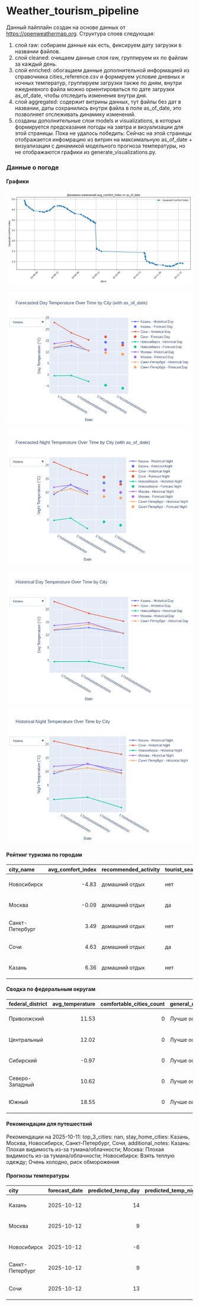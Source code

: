 # Weather_tourism_pipeline
Данный пайплайн создан на основе данных от https://openweathermap.org.
Структура слоев следующая:
  1) слой raw: 
  собираем данные как есть, фиксируем дату загрузки в названии файлов.
  2) слой cleaned:
  очищаем данные слоя raw, группируем их по файлам за каждый день.
  3) слой enriched:
  обогащаем данные дополнительной информацией из справочника cities_reference.csv и формируем условие дневных и ночных температур,
  группируем загрузки также по дням, внутри ежедневного файла можно ориентироваться по дате загрузки as_of_date, чтобы отследить изменения внутри дня.
  4) слой aggregated:
   содержит витрины данных, тут файлы без дат в названии, даты сохранились внутри файла в поле as_of_date, это позволняет отслеживать динамику изменений.
  6) созданы дополнительные слои models и visualizations, в которых формируется предсказания погоды на завтра и визуализации для этой страницы.
  Пока не удалось победить: Сейчас на этой страницы отображается инфомрацию из витрин на максимальную as_of_date + визуализации с динамикой модельного прогноза температуры, 
  но не отображаются графики из generate_visualizations.py.
<!-- WEATHER DATA START -->
### Данные о погоде

#### Графики
![Comfort Index Trend](data/visualizations/comfort_index_trend.png)

![Forecasted Day Temperature](data/visualizations/forecasted_day_temperature.png)

![Forecasted Night Temperature](data/visualizations/forecasted_night_temperature.png)

![Historical Day Temperature](data/visualizations/historical_day_temperature.png)

![Historical Night Temperature](data/visualizations/historical_night_temperature.png)

#### Рейтинг туризма по городам
| city_name       |   avg_comfort_index | recommended_activity   | tourist_season_match   | tourism_season   | tour_recommendation       | as_of_date          |
|:----------------|--------------------:|:-----------------------|:-----------------------|:-----------------|:--------------------------|:--------------------|
| Новосибирск     |               -4.83 | домашний отдых         | нет                    | Июнь-Август      | домашний отдых вне сезона | 2025-10-11 14:30:00 |
| Москва          |               -0.09 | домашний отдых         | да                     | Круглогодично    | домашний отдых в сезон    | 2025-10-11 14:30:00 |
| Санкт-Петербург |                3.49 | домашний отдых         | нет                    | Май-Сентябрь     | домашний отдых вне сезона | 2025-10-11 14:30:00 |
| Сочи            |                4.63 | домашний отдых         | да                     | Май-Октябрь      | домашний отдых в сезон    | 2025-10-11 14:30:00 |
| Казань          |                6.36 | домашний отдых         | нет                    | Май-Сентябрь     | домашний отдых вне сезона | 2025-10-11 14:30:00 |

#### Сводка по федеральным округам
| federal_district   |   avg_temperature |   comfortable_cities_count | general_recommendation   | as_of_date          |
|:-------------------|------------------:|---------------------------:|:-------------------------|:--------------------|
| Приволжский        |             11.53 |                          0 | Лучше остаться дома      | 2025-10-11 14:30:00 |
| Центральный        |             12.02 |                          0 | Лучше остаться дома      | 2025-10-11 14:30:00 |
| Сибирский          |             -0.97 |                          0 | Лучше остаться дома      | 2025-10-11 14:30:00 |
| Северо-Западный    |             10.62 |                          0 | Лучше остаться дома      | 2025-10-11 14:30:00 |
| Южный              |             18.55 |                          0 | Лучше остаться дома      | 2025-10-11 14:30:00 |

#### Рекомендации для путешествий
Рекомендации на 2025-10-11: top_3_cities: nan, stay_home_cities: Казань, Москва, Новосибирск, Санкт-Петербург, Сочи, additional_notes: Казань: Плохая видимость из-за тумана/облачности; Москва: Плохая видимость из-за тумана/облачности; Новосибирск: Взять теплую одежду; Очень холодно, риск обморожения

#### Прогнозы температуры
| city            | forecast_date   |   predicted_temp_day |   predicted_temp_night | model_type       | as_of_date          |
|:----------------|:----------------|---------------------:|-----------------------:|:-----------------|:--------------------|
| Казань          | 2025-10-12      |                   14 |                     14 | LinearRegression | 2025-10-11 14:30:43 |
| Москва          | 2025-10-12      |                    9 |                     10 | LinearRegression | 2025-10-11 14:30:43 |
| Новосибирск     | 2025-10-12      |                   -6 |                     -2 | LinearRegression | 2025-10-11 14:30:43 |
| Санкт-Петербург | 2025-10-12      |                    9 |                      8 | LinearRegression | 2025-10-11 14:30:43 |
| Сочи            | 2025-10-12      |                   13 |                     13 | LinearRegression | 2025-10-11 14:30:43 |


<!-- WEATHER DATA END -->
